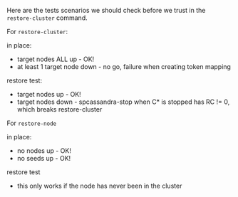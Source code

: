 
Here are the tests scenarios we should check before we trust in the `restore-cluster` command.


For `restore-cluster`:

in place:
- target nodes ALL up - OK!
- at least 1 target node down - no go, failure when creating token mapping


restore test:
- target nodes up - OK!
- target nodes down - spcassandra-stop when C* is stopped has RC != 0, which breaks restore-cluster


For `restore-node`

in place:
- no nodes up - OK!
- no seeds up - OK!

restore test
- this only works if the node has never been in the cluster